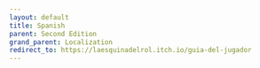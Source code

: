 ```yaml
---
layout: default
title: Spanish
parent: Second Edition
grand_parent: Localization
redirect_to: https://laesquinadelrol.itch.io/guia-del-jugador
---
```

